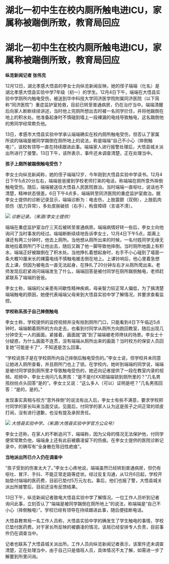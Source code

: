 # 湖北一初中生在校内厕所触电进ICU，家属称被踹倒所致，教育局回应

# 湖北一初中生在校内厕所触电进ICU，家属称被踹倒所致，教育局回应

**纵览新闻记者 张伟克**

12月12日，湖北孝感大悟县的李女士向纵览新闻反映，她的侄子端端（化名）是湖北孝感大悟县实验中学7年级（初一）的学生。12月4日下午，端端在大悟县实验中学厕所内触电受伤，被送到华中科技大学同济医学院附属同济医院（以下简称“同济医院”）重症监护室抢救，目前已转至普通病房，仍在治疗当中。端端清醒后向家人断断续续讲述，当时他上完厕所想出去时被一名同学拦住，并将他踹倒在地上的积水处。他准备起身时不慎碰到墙上一段裸漏的电线导致触电，这名踹倒他的男同学经常欺负他。

13日，孝感市大悟县实验中学承认端端确实在校内厕所触电受伤，但否认了家属所说的端端是被同学踹倒在厕所地上的说法，称是端端“自己不小心（摔倒触电）”，该校有领导一直在持续跟进此事。端端家人进行报警处理后，大悟县城关派出所进行了接警。13日下午，该所表示，事件还未调查清楚，正在处理当中。

**孩子上厕所被踹倒触电受伤？**

李女士向纵览新闻称，她的侄子端端12岁，今年刚到大悟县实验中学读书。12月4日下午5点20分左右，端端爸爸接到学校老师打来的电话，称端端在厕所意外摔倒触电受伤。随后，端端被送往大悟县人民医院救治。当时端端一直呕吐，说话也不清楚，精神状态很差。6日下午4点多，端端转至同济医院的重症监护室救治。据李女士提供的诊断记录显示，端端诊断为：电击伤，上肢震颤（双侧），上肢肌肉损伤（肌力异常），多处皮肤破损（右手），构音障碍（言语不清）。

![](https://inews.gtimg.com/om_bt/OIIIV0EcifDtNqxDSGbstkosXMWgy0NitwPynfR6SwcHwAA/1000)
_诊断记录。（来源/李女士提供）_

端端在重症监护室治疗三天后被转至普通病房。端端病情好转一些后，李女士向他询问了当时事发的经过。端端断断续续地告诉李女士，12月4日下午5点，距离上课还有两三分钟时，他去上厕所。当他想从厕所出来的时候，一名付姓同学无缘无故地拉着厕所门不让他出去，随后又踹了他一脚导致他摔倒。当时厕所地面上有积水，端端正好被踹倒在了积水处。当他挣扎着想起身时，右手不小心碰到了墙面一条大概10厘米长的裸露电线不慎触电被击倒在地上。上课铃响后，他心里着急想去上课，但因为被电击一直无法起身，在挣扎了20分钟左右才从厕所爬出来。老师发现后赶紧询问端端发生了什么，端端回答是被付同学在厕所踹倒触电，老师赶紧联系了端端的爸爸。

李女士称，端端的父亲患有间歇性精神疾病，母亲智力较正常人偏低，为了搞清楚端端触电的原因，她便代表端端父母来到大悟县实验中学了解情况，并要求查看监控。

**学校称系孩子自己摔倒触电**

李女士称，学校提供的监控视频并没有拍到厕所门口，只能看到4日下午临近5点钟时，端端朝着厕所的方向走去，也看到付同学从厕所方向跑回教室，随后出现几分钟空无一人的画面。紧接着，画面就“跳”到了端端被老师搀扶的场景。李女士十分疑惑，为什么画面不连贯，没有端端从厕所出来的画面？当时校方的保安人员回复她“可能是卡了”，不知道是怎么回事。

“学校说孩子是在学校厕所内自己摔倒后触电受伤的。”李女士说，但学校并未同意让她进入厕所查看，并且厕所门也上了锁。在学校内，她听到端端的同学说，端端是被付同学锁到厕所里才导致触电受伤的，她还向记者提供了一段在教室内录的视频。视频中，李女士询问几名男孩：“是不是付XX把端端锁到厕所里的？”几名男孩纷纷点头回答“是的”。李女士又说：“这么多人（可以）证明是吧？”几名男孩回答：“是的，是的。”

发现事实真相与校方“意外摔倒”的说法有出入后，李女士有些不满意，要求学校把付同学的家长叫来当面交谈。见面后，付同学的家人认为这是孩子之间正常的顽皮打闹，没有进行道歉，也没有提及承担责任。

![](https://inews.gtimg.com/om_bt/Oxpv9lzFiXRd4SpRwG2MfdS3k5oQjS_5U2Xr8OFozlhnEAA/1000)
_大悟县实验中学。（来源/大悟县实验中学官方公众号）_

李女士还称，在家人的不断追问下，端端称，因为父母的情况无法保护他，付同学便常常欺负他，端端身上还有此前被霸凌留下的伤痕。在李女士提供的医院诊断记录中，的确写有“全身散在陈旧性疤痕”。

**当地派出所已介入仍在调查中**

“孩子受到的伤害太大了。”李女士心疼地说，端端虽然已经转到普通病房，但仍有呕吐、冒汗、手抖、不能正常走路等症状。经过反复沟通，从12月6日起，学校开始垫付端端的医药费，目前已垫付5万元左右。事后，他们也报了警，大悟县城关派出所接警后，目前还没有反馈结果。

13日下午，纵览新闻记者致电大悟县实验中学了解情况。一位工作人员听到记者询问此事，立刻否认了“端端是被同学踹倒在厕所地上”的说法，称端端是“自己不小心（摔倒触电）”。学校已经有领导在持续跟进此事，随后便挂断电话。

大悟县教育局一名工作人员称，大悟县实验中学的确发生了学生触电的事情，学校已垫付医药费。对于家长所反映的被霸凌的情况，该局已经安排专人负责，目前事件仍在调查当中。

记者也联系了大悟县城关派出所。工作人员向纵览新闻记者表示，该案件还未调查清楚，正在处理当中，由于自己只是值班人员，具体情况不太了解，如需进一步了解要到所里问询。


